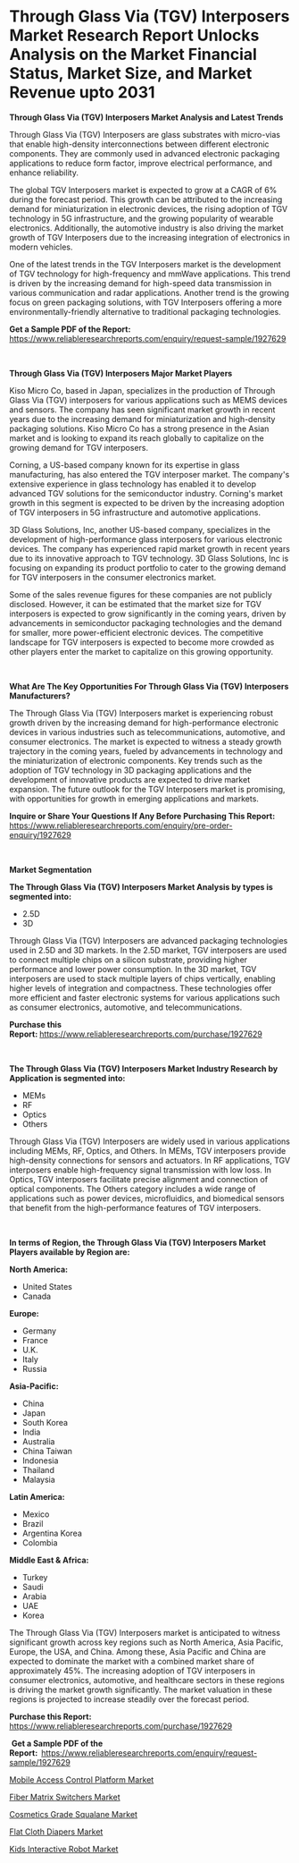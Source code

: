 <p><h1>Through Glass Via (TGV) Interposers Market Research Report Unlocks Analysis on the Market Financial Status, Market Size, and Market Revenue upto 2031</h1></p><p><strong>Through Glass Via (TGV) Interposers Market Analysis and Latest Trends</strong></p>
<p><p>Through Glass Via (TGV) Interposers are glass substrates with micro-vias that enable high-density interconnections between different electronic components. They are commonly used in advanced electronic packaging applications to reduce form factor, improve electrical performance, and enhance reliability.</p><p>The global TGV Interposers market is expected to grow at a CAGR of 6% during the forecast period. This growth can be attributed to the increasing demand for miniaturization in electronic devices, the rising adoption of TGV technology in 5G infrastructure, and the growing popularity of wearable electronics. Additionally, the automotive industry is also driving the market growth of TGV Interposers due to the increasing integration of electronics in modern vehicles.</p><p>One of the latest trends in the TGV Interposers market is the development of TGV technology for high-frequency and mmWave applications. This trend is driven by the increasing demand for high-speed data transmission in various communication and radar applications. Another trend is the growing focus on green packaging solutions, with TGV Interposers offering a more environmentally-friendly alternative to traditional packaging technologies.</p></p>
<p><strong>Get a Sample PDF of the Report:&nbsp;</strong> <a href="https://www.reliableresearchreports.com/enquiry/request-sample/1927629">https://www.reliableresearchreports.com/enquiry/request-sample/1927629</a></p>
<p>&nbsp;</p>
<p><strong>Through Glass Via (TGV) Interposers Major Market Players</strong></p>
<p><p>Kiso Micro Co, based in Japan, specializes in the production of Through Glass Via (TGV) interposers for various applications such as MEMS devices and sensors. The company has seen significant market growth in recent years due to the increasing demand for miniaturization and high-density packaging solutions. Kiso Micro Co has a strong presence in the Asian market and is looking to expand its reach globally to capitalize on the growing demand for TGV interposers.</p><p>Corning, a US-based company known for its expertise in glass manufacturing, has also entered the TGV interposer market. The company's extensive experience in glass technology has enabled it to develop advanced TGV solutions for the semiconductor industry. Corning's market growth in this segment is expected to be driven by the increasing adoption of TGV interposers in 5G infrastructure and automotive applications.</p><p>3D Glass Solutions, Inc, another US-based company, specializes in the development of high-performance glass interposers for various electronic devices. The company has experienced rapid market growth in recent years due to its innovative approach to TGV technology. 3D Glass Solutions, Inc is focusing on expanding its product portfolio to cater to the growing demand for TGV interposers in the consumer electronics market.</p><p>Some of the sales revenue figures for these companies are not publicly disclosed. However, it can be estimated that the market size for TGV interposers is expected to grow significantly in the coming years, driven by advancements in semiconductor packaging technologies and the demand for smaller, more power-efficient electronic devices. The competitive landscape for TGV interposers is expected to become more crowded as other players enter the market to capitalize on this growing opportunity.</p></p>
<p>&nbsp;</p>
<p><strong>What Are The Key Opportunities For Through Glass Via (TGV) Interposers Manufacturers?</strong></p>
<p><p>The Through Glass Via (TGV) Interposers market is experiencing robust growth driven by the increasing demand for high-performance electronic devices in various industries such as telecommunications, automotive, and consumer electronics. The market is expected to witness a steady growth trajectory in the coming years, fueled by advancements in technology and the miniaturization of electronic components. Key trends such as the adoption of TGV technology in 3D packaging applications and the development of innovative products are expected to drive market expansion. The future outlook for the TGV Interposers market is promising, with opportunities for growth in emerging applications and markets.</p></p>
<p><strong>Inquire or Share Your Questions If Any Before Purchasing This Report:</strong> <a href="https://www.reliableresearchreports.com/enquiry/pre-order-enquiry/1927629">https://www.reliableresearchreports.com/enquiry/pre-order-enquiry/1927629</a></p>
<p>&nbsp;</p>
<p><strong>Market Segmentation</strong></p>
<p><strong>The Through Glass Via (TGV) Interposers Market Analysis by types is segmented into:</strong></p>
<p><ul><li>2.5D</li><li>3D</li></ul></p>
<p><p>Through Glass Via (TGV) Interposers are advanced packaging technologies used in 2.5D and 3D markets. In the 2.5D market, TGV interposers are used to connect multiple chips on a silicon substrate, providing higher performance and lower power consumption. In the 3D market, TGV interposers are used to stack multiple layers of chips vertically, enabling higher levels of integration and compactness. These technologies offer more efficient and faster electronic systems for various applications such as consumer electronics, automotive, and telecommunications.</p></p>
<p><strong>Purchase this Report:&nbsp;</strong><a href="https://www.reliableresearchreports.com/purchase/1927629">https://www.reliableresearchreports.com/purchase/1927629</a></p>
<p>&nbsp;</p>
<p><strong>The Through Glass Via (TGV) Interposers Market Industry Research by Application is segmented into:</strong></p>
<p><ul><li>MEMs</li><li>RF</li><li>Optics</li><li>Others</li></ul></p>
<p><p>Through Glass Via (TGV) Interposers are widely used in various applications including MEMs, RF, Optics, and Others. In MEMs, TGV interposers provide high-density connections for sensors and actuators. In RF applications, TGV interposers enable high-frequency signal transmission with low loss. In Optics, TGV interposers facilitate precise alignment and connection of optical components. The Others category includes a wide range of applications such as power devices, microfluidics, and biomedical sensors that benefit from the high-performance features of TGV interposers.</p></p>
<p>&nbsp;</p>
<p><strong>In terms of Region, the Through Glass Via (TGV) Interposers Market Players available by Region are:</strong></p>
<p>
    <p> <strong> North America: </strong>
        <ul>
            <li>United States</li>
            <li>Canada</li>
        </ul>
        </p> 
    <p> <strong> Europe: </strong>
        <ul>
            <li>Germany</li>
            <li>France</li>
            <li>U.K.</li>
            <li>Italy</li>
            <li>Russia</li>
        </ul>
        </p> 
    <p> <strong> Asia-Pacific: </strong>
        <ul>
            <li>China</li>
            <li>Japan</li>
            <li>South Korea</li>
            <li>India</li>
            <li>Australia</li>
            <li>China Taiwan</li>
            <li>Indonesia</li>
            <li>Thailand</li>
            <li>Malaysia</li>
        </ul>
        </p> 
    <p> <strong> Latin America: </strong>
        <ul>
            <li>Mexico</li>
            <li>Brazil</li>
            <li>Argentina Korea</li>
            <li>Colombia</li>
        </ul>
        </p> 
    <p> <strong> Middle East & Africa: </strong>
        <ul>
            <li>Turkey</li>
            <li>Saudi</li>
            <li>Arabia</li>
            <li>UAE</li>
            <li>Korea</li>
        </ul>
    </p>
    </p>
<p><p>The Through Glass Via (TGV) Interposers market is anticipated to witness significant growth across key regions such as North America, Asia Pacific, Europe, the USA, and China. Among these, Asia Pacific and China are expected to dominate the market with a combined market share of approximately 45%. The increasing adoption of TGV interposers in consumer electronics, automotive, and healthcare sectors in these regions is driving the market growth significantly. The market valuation in these regions is projected to increase steadily over the forecast period.</p></p>
<p><strong>Purchase this Report: </strong><a href="https://www.reliableresearchreports.com/purchase/1927629">https://www.reliableresearchreports.com/purchase/1927629</a></p>
<p>&nbsp;<strong>Get a Sample PDF of the Report:&nbsp;&nbsp;</strong><a href="https://www.reliableresearchreports.com/enquiry/request-sample/1927629">https://www.reliableresearchreports.com/enquiry/request-sample/1927629</a></p>
<p><strong></strong></p>
<p><p><a href="https://github.com/mbisetmhermsr/Market-Research-Report-List-1/blob/main/mobile-access-control-platform-market.md">Mobile Access Control Platform Market</a></p><p><a href="https://picayune-night-cbd.notion.site/Fiber-Matrix-Switchers-Market-Offers-Provide-Insightful-Data-for-the-Time-Period-from-2024-to-2031-a-a6c3eaefa3f24610b47445131a9f70d5">Fiber Matrix Switchers Market</a></p><p><a href="https://github.com/zjyglelu/Market-Research-Report-List-1/blob/main/cosmetics-grade-squalane-market.md">Cosmetics Grade Squalane Market</a></p><p><a href="https://view.publitas.com/reportprime-1/flat-cloth-diapers-market-size-focuses-on-market-dynamics-in-depth-analysis-and-future-projections-of-its-market-forecasted-for-period-from-2024-to-2031/">Flat Cloth Diapers Market</a></p><p><a href="https://issuu.com/reportprime-2/docs/kids-interactive-robot-market-size-2030.pptx">Kids Interactive Robot Market</a></p></p>